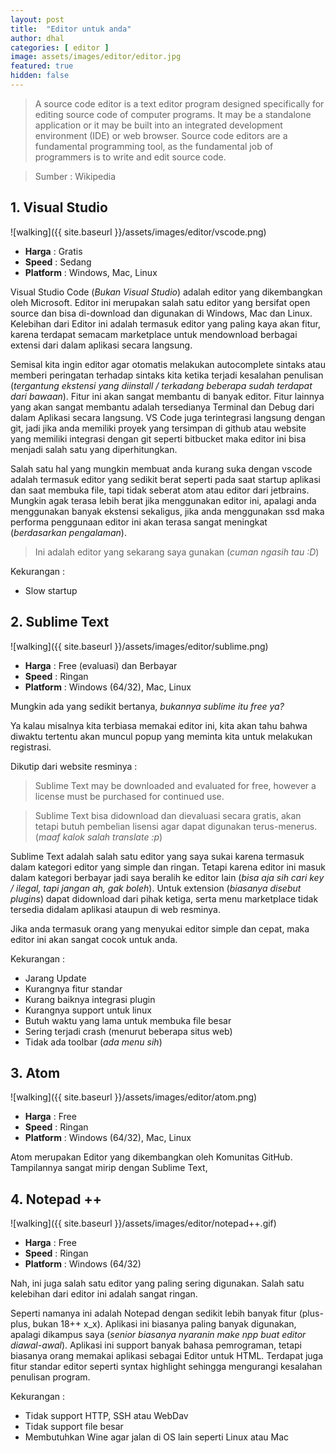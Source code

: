```yaml
---
layout: post
title:  "Editor untuk anda"
author: dhal
categories: [ editor ]
image: assets/images/editor/editor.jpg
featured: true
hidden: false
---
```


>A source code editor is a text editor program designed specifically for editing source code of computer programs. It may be a standalone application or it may be built into an integrated development environment (IDE) or web browser. Source code editors are a fundamental programming tool, as the fundamental job of programmers is to write and edit source code.

>Sumber : Wikipedia


## 1. Visual Studio

![walking]({{ site.baseurl }}/assets/images/editor/vscode.png)

+ **Harga** : Gratis
+ **Speed** : Sedang
+ **Platform** : Windows, Mac, Linux

Visual Studio Code (*Bukan Visual Studio*) adalah editor yang dikembangkan oleh Microsoft. Editor ini merupakan salah satu editor yang bersifat open source dan bisa di-download dan digunakan di Windows, Mac dan Linux. Kelebihan dari Editor ini adalah termasuk editor yang paling kaya akan fitur, karena terdapat semacam marketplace untuk mendownload berbagai extensi dari dalam aplikasi secara langsung.

Semisal kita ingin editor agar otomatis melakukan autocomplete sintaks atau memberi peringatan terhadap sintaks kita ketika terjadi kesalahan penulisan (*tergantung ekstensi yang diinstall / terkadang beberapa sudah terdapat dari bawaan*). Fitur ini akan sangat membantu di banyak editor. Fitur lainnya yang akan sangat membantu adalah tersedianya Terminal dan Debug dari dalam Aplikasi secara langsung. VS Code juga terintegrasi langsung dengan git, jadi jika anda memiliki proyek yang tersimpan di github atau website yang memiliki integrasi dengan git seperti bitbucket maka editor ini bisa menjadi salah satu yang diperhitungkan.

Salah satu hal yang mungkin membuat anda kurang suka dengan vscode adalah termasuk editor yang sedikit berat seperti pada saat startup aplikasi dan saat membuka file, tapi tidak seberat atom atau editor dari jetbrains. Mungkin agak terasa lebih berat jika menggunakan editor ini, apalagi anda menggunakan banyak ekstensi sekaligus, jika anda menggunakan ssd maka performa penggunaan editor ini akan terasa sangat meningkat (*berdasarkan pengalaman*).

>Ini adalah editor yang sekarang saya gunakan (*cuman ngasih tau :D*)

Kekurangan :

* Slow startup


## 2. Sublime Text

![walking]({{ site.baseurl }}/assets/images/editor/sublime.png)

+ **Harga** : Free (evaluasi) dan Berbayar
+ **Speed** : Ringan
+ **Platform** : Windows (64/32), Mac, Linux

Mungkin ada yang sedikit bertanya, *bukannya sublime itu free ya?*

Ya kalau misalnya kita terbiasa memakai editor ini, kita akan tahu bahwa diwaktu tertentu akan muncul popup yang meminta kita untuk melakukan registrasi.

Dikutip dari website resminya :
>Sublime Text may be downloaded and evaluated for free, however a license must be purchased for continued use.

>Sublime Text bisa didownload dan dievaluasi secara gratis, akan tetapi butuh pembelian lisensi agar dapat digunakan terus-menerus. (*maaf kalok salah translate :p*)

Sublime Text adalah salah satu editor yang saya sukai karena termasuk dalam kategori editor yang simple dan ringan. Tetapi karena editor ini masuk dalam kategori berbayar jadi saya beralih ke editor lain (*bisa aja sih cari key / ilegal, tapi jangan ah, gak boleh*). Untuk extension (*biasanya disebut plugins*) dapat didownload dari pihak ketiga, serta menu marketplace tidak tersedia didalam aplikasi ataupun di web resminya.

Jika anda termasuk orang yang menyukai editor simple dan cepat, maka editor ini akan sangat cocok untuk anda.

Kekurangan :

+ Jarang Update
+ Kurangnya fitur standar
+ Kurang baiknya integrasi plugin
+ Kurangnya support untuk linux
+ Butuh waktu yang lama untuk membuka file besar
+ Sering terjadi crash (menurut beberapa situs web)
+ Tidak ada toolbar (*ada menu sih*)


## 3. Atom

![walking]({{ site.baseurl }}/assets/images/editor/atom.png)

+ **Harga** : Free
+ **Speed** : Ringan
+ **Platform** : Windows (64/32), Mac, Linux

Atom merupakan Editor yang dikembangkan oleh Komunitas GitHub. Tampilannya sangat mirip dengan Sublime Text, 


## 4. Notepad ++

![walking]({{ site.baseurl }}/assets/images/editor/notepad++.gif)

+ **Harga** : Free
+ **Speed** : Ringan
+ **Platform** : Windows (64/32)

Nah, ini juga salah satu editor yang paling sering digunakan. Salah satu kelebihan dari editor ini adalah sangat ringan.

Seperti namanya ini adalah Notepad dengan sedikit lebih banyak fitur (plus-plus, bukan 18++ x_x). Aplikasi ini biasanya paling banyak digunakan, apalagi dikampus saya (*senior biasanya nyaranin make npp buat editor diawal-awal*).
Aplikasi ini support banyak bahasa pemrograman, tetapi biasanya orang memakai aplikasi sebagai Editor untuk HTML. Terdapat juga fitur standar editor seperti syntax highlight sehingga mengurangi kesalahan penulisan program.

Kekurangan :

+ Tidak support HTTP, SSH atau WebDav
+ Tidak support file besar
+ Membutuhkan Wine agar jalan di OS lain seperti Linux atau Mac

